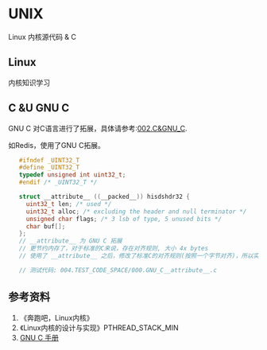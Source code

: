 # UNIX
Linux 内核源代码 & C
## Linux
内核知识学习

## C &U GNU C
GNU C 对C语言进行了拓展，具体请参考:[002.C&GNU_C](./002.C&GNU_C/).

如Redis，使用了GNU C拓展。
```c
   #ifndef _UINT32_T
   #define _UINT32_T
   typedef unsigned int uint32_t;
   #endif /* _UINT32_T */

   struct __attribute__ ((__packed__)) hisdshdr32 {
     uint32_t len; /* used */
     uint32_t alloc; /* excluding the header and null terminator */
     unsigned char flags; /* 3 lsb of type, 5 unused bits */
     char buf[];
   };
   // __attribute__ 为 GNU C 拓展
   // 更节约内存了，对于标准的C来说，存在对齐规则, 大小 4x bytes
   // 使用了 __attribute__ 之后，修改了标准C的对齐规则(按照一个字节对齐)，所以实际大小: 9 + n (n为buf长度) bytes

   // 测试代码: 004.TEST_CODE_SPACE/000.GNU_C__attribute__.c
```

## 参考资料
1. 《奔跑吧，Linux内核》
2. 《Linux内核的设计与实现》PTHREAD_STACK_MIN
3. [GNU C 手册](https://www.gnu.org/savannah-checkouts/gnu/c-intro-and-ref/manual/html_node/Symbol-Index.html)
